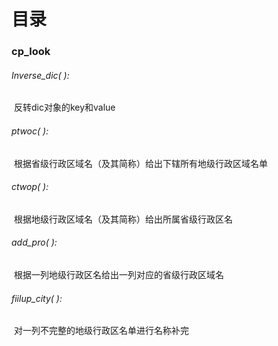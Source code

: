 # 目录

### cp_look

###### Inverse_dic( ):

​	反转dic对象的key和value

###### ptwoc( ):

​	根据省级行政区域名（及其简称）给出下辖所有地级行政区域名单

###### ctwop( ):

​	根据地级行政区域名（及其简称）给出所属省级行政区名

###### add_pro( ):

​	根据一列地级行政区名给出一列对应的省级行政区域名

###### fiilup_city( ):

​	对一列不完整的地级行政区名单进行名称补完

​	









